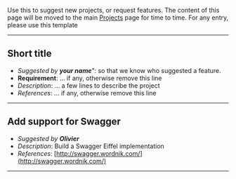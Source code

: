 Use this to suggest new projects, or request features.
The content of this page  will be moved to the main [Projects](Projects.md) page for time to time.
For any entry, please use this template

----

## Short title
* _Suggested by **your name**_": so that we know who suggested a feature.
* **Requirement**: ... if any, otherwise remove this line
* _Description_: ...  a few lines to describe the project
* _References_: ...  if any, otherwise remove this line

----

## Add support for Swagger
* _Suggested by **Olivier**_
* _Description_: Build a Swagger Eiffel implementation
* _References_: [http://swagger.wordnik.com/](http://swagger.wordnik.com/)

----
